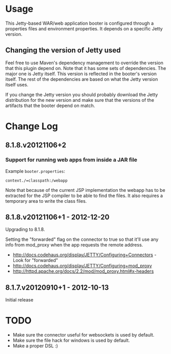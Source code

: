 # Usage

This Jetty-based WAR/web application booter is configured through a properties files and environment properties. It
depends on a specific Jetty version.

## Changing the version of Jetty used

Feel free to use Maven's dependency management to override the version that this plugin depend on. Note that it has
some sets of dependencies. The major one is Jetty itself. This version is reflected in the booter's version itself. The
rest of the dependencies are based on what the Jetty version itself uses.

If you change the Jetty version you should probably download the Jetty distribution for the new version and make sure
that the versions of the artifacts that the booter depend on match.

# Change Log

## 8.1.8.v20121106+2

### Support for running web apps from inside a JAR file

Example `booter.properties`:

    context./=classpath:/webapp

Note that because of the current JSP implementation the webapp has to be extracted for the JSP compiler to be able to
find the files. It also requires a temporary area to write the class files.

## 8.1.8.v20121106+1 - 2012-12-20

Upgrading to 8.1.8.

Setting the "forwarded" flag on the connector to true so that it'll use any info from mod_proxy when the app requests
the remote address.

* <http://docs.codehaus.org/display/JETTY/Configuring+Connectors> - Look for "forwarded"
* <http://docs.codehaus.org/display/JETTY/Configuring+mod_proxy>
* <http://httpd.apache.org/docs/2.2/mod/mod_proxy.html#x-headers>


## 8.1.7.v20120910+1 - 2012-10-13

Initial release

# TODO

* Make sure the connector useful for websockets is used by default.
* Make sure the file hack for windows is used by default.
* Make a proper DSL :)

